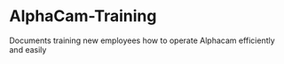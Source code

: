 # AlphaCam-Training
Documents training new employees how to operate Alphacam efficiently and easily
